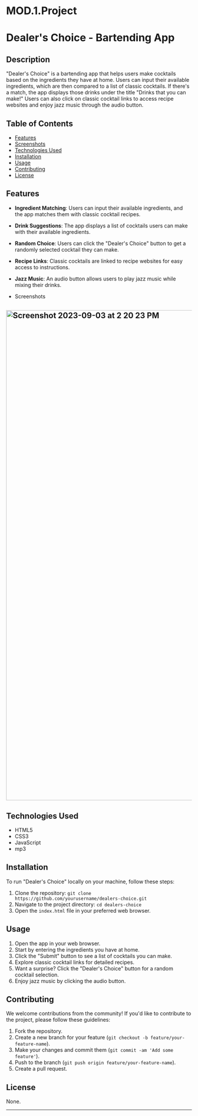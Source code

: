 # MOD.1.Project
# Dealer's Choice - Bartending App

## Description

"Dealer's Choice" is a bartending app that helps users make cocktails based on the ingredients they have at home. Users can input their available ingredients, which are then compared to a list of classic cocktails. If there's a match, the app displays those drinks under the title "Drinks that you can make!" Users can also click on classic cocktail links to access recipe websites and enjoy jazz music through the audio button.

## Table of Contents

- [Features](#features)
- [Screenshots](#screenshots)
- [Technologies Used](#technologies-used)
- [Installation](#installation)
- [Usage](#usage)
- [Contributing](#contributing)
- [License](#license)

## Features

- **Ingredient Matching**: Users can input their available ingredients, and the app matches them with classic cocktail recipes.

- **Drink Suggestions**: The app displays a list of cocktails users can make with their available ingredients.

- **Random Choice**: Users can click the "Dealer's Choice" button to get a randomly selected cocktail they can make.

- **Recipe Links**: Classic cocktails are linked to recipe websites for easy access to instructions.

- **Jazz Music**: An audio button allows users to play jazz music while mixing their drinks.

- Screenshots

## <img width="1331" alt="Screenshot 2023-09-03 at 2 20 23 PM" src="https://github.com/renethedeveloper/MOD.1.Project/assets/141177700/562cf94c-9ef6-4727-8de0-244a24595c39">




## Technologies Used

- HTML5
- CSS3
- JavaScript
- mp3

## Installation

To run "Dealer's Choice" locally on your machine, follow these steps:

1. Clone the repository: `git clone https://github.com/yourusername/dealers-choice.git`
2. Navigate to the project directory: `cd dealers-choice`
3. Open the `index.html` file in your preferred web browser.

## Usage

1. Open the app in your web browser.
2. Start by entering the ingredients you have at home.
3. Click the "Submit" button to see a list of cocktails you can make.
4. Explore classic cocktail links for detailed recipes.
5. Want a surprise? Click the "Dealer's Choice" button for a random cocktail selection.
6. Enjoy jazz music by clicking the audio button.

## Contributing

We welcome contributions from the community! If you'd like to contribute to the project, please follow these guidelines:

1. Fork the repository.
2. Create a new branch for your feature (`git checkout -b feature/your-feature-name`).
3. Make your changes and commit them (`git commit -am 'Add some feature'`).
4. Push to the branch (`git push origin feature/your-feature-name`).
5. Create a pull request.

## License
None.

---

